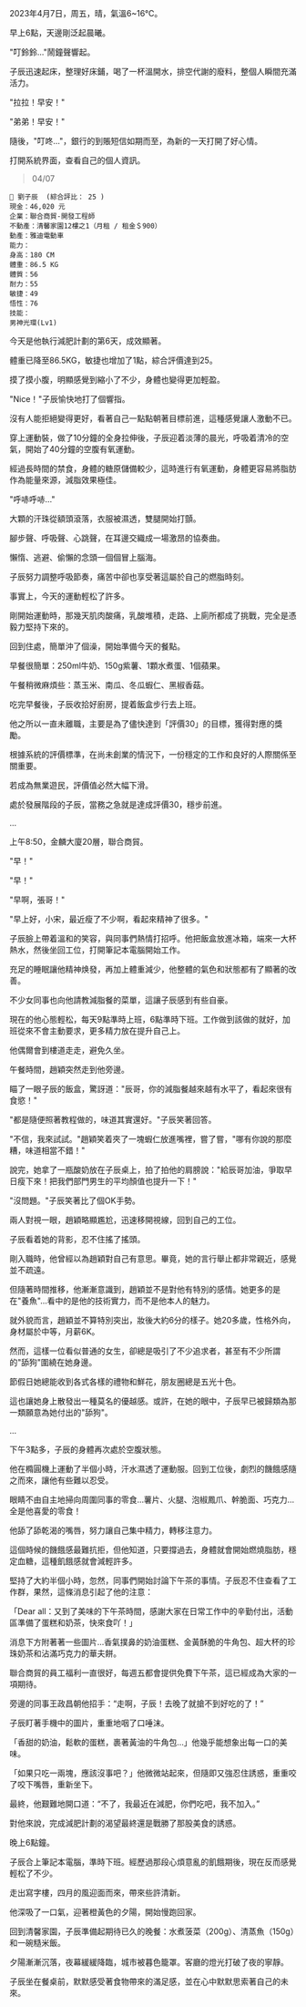2023年4月7日，周五，晴，氣溫6~16℃。

早上6點，天邊剛泛起晨曦。

"叮鈴鈴..."鬧鐘聲響起。

子辰迅速起床，整理好床鋪，喝了一杯溫開水，排空代謝的廢料，整個人瞬間充滿活力。

"拉拉！早安！"

"弟弟！早安！"

隨後，"叮咚..."，銀行的到賬短信如期而至，為新的一天打開了好心情。

打開系統界面，查看自己的個人資訊。

> 04/07  
```
📰 劉子辰  (綜合評比： 25 )  
現金：46,020 元  
企業：聯合商貿-開發工程師  
不動產：清馨家園12樓之1（月租 / 租金＄900）  
動產：雅迪電動車  
能力：  
身高：180 CM  
體重：86.5 KG  
體質：56  
耐力：55  
敏捷：49  
悟性：76  
技能：  
男神光環(Lv1)
```

今天是他執行減肥計劃的第6天，成效顯著。

體重已降至86.5KG，敏捷也增加了1點，綜合評價達到25。

摸了摸小腹，明顯感覺到縮小了不少，身體也變得更加輕盈。

"Nice！"子辰愉快地打了個響指。

沒有人能拒絕變得更好，看著自己一點點朝著目標前進，這種感覺讓人激動不已。

穿上運動裝，做了10分鐘的全身拉伸後，子辰迎着淡薄的晨光，呼吸着清冷的空氣，開始了40分鐘的空腹有氧運動。

經過長時間的禁食，身體的糖原儲備較少，這時進行有氧運動，身體更容易將脂肪作為能量來源，減脂效果極佳。

"呼哧呼哧..."

大顆的汗珠從額頭滾落，衣服被濕透，雙腿開始打顫。

腳步聲、呼吸聲、心跳聲，在耳邊交織成一場激昂的協奏曲。

懶惰、逃避、偷懶的念頭一個個冒上腦海。

子辰努力調整呼吸節奏，痛苦中卻也享受著這屬於自己的燃脂時刻。

事實上，今天的運動輕松了許多。

剛開始運動時，那幾天肌肉酸痛，乳酸堆積，走路、上廁所都成了挑戰，完全是憑毅力堅持下來的。

回到住處，簡單沖了個澡，開始準備今天的餐點。

早餐很簡單：250ml牛奶、150g紫薯、1顆水煮蛋、1個蘋果。

午餐稍微麻煩些：蒸玉米、南瓜、冬瓜蝦仁、黑椒香菇。

吃完早餐後，子辰收拾好廚房，提着飯盒步行去上班。

他之所以一直未離職，主要是為了儘快達到「評價30」的目標，獲得對應的獎勵。

根據系統的評價標準，在尚未創業的情況下，一份穩定的工作和良好的人際關係至關重要。

若成為無業遊民，評價值必然大幅下滑。

處於發展階段的子辰，當務之急就是達成評價30，穩步前進。

...

上午8:50，金麟大廈20層，聯合商貿。

"早！"

"早！"

"早啊，張哥！"

"早上好，小宋，最近瘦了不少啊，看起來精神了很多。"

子辰臉上帶着溫和的笑容，與同事們熱情打招呼。他把飯盒放進冰箱，端來一大杯熱水，然後坐回工位，打開筆記本電腦開始工作。

充足的睡眠讓他精神焕發，再加上體重減少，他整體的氣色和狀態都有了顯著的改善。

不少女同事也向他請教減脂餐的菜單，這讓子辰感到有些自豪。

現在的他心態輕松，每天9點準時上班，6點準時下班。工作做到該做的就好，加班從來不會主動要求，更多精力放在提升自己上。

他偶爾會到樓道走走，避免久坐。

午餐時間，趙穎突然走到他旁邊。

瞄了一眼子辰的飯盒，驚訝道："辰哥，你的減脂餐越來越有水平了，看起來很有食慾！"

"都是隨便照著教程做的，味道其實還好。"子辰笑著回答。

"不信，我來試試。"趙穎笑着夾了一塊蝦仁放進嘴裡，嘗了嘗，"哪有你說的那麼糟，味道相當不錯！"

說完，她拿了一瓶酸奶放在子辰桌上，拍了拍他的肩膀說："給辰哥加油，爭取早日瘦下來！把我們部門男生的平均顏值也提升一下！"

"沒問題。"子辰笑著比了個OK手勢。

兩人對視一眼，趙穎略顯尷尬，迅速移開視線，回到自己的工位。

子辰看着她的背影，忍不住搖了搖頭。

剛入職時，他曾經以為趙穎對自己有意思。畢竟，她的言行舉止都非常親近，感覺並不疏遠。

但隨著時間推移，他漸漸意識到，趙穎並不是對他有特別的感情。她更多的是在"養魚"...看中的是他的技術實力，而不是他本人的魅力。

就外貌而言，趙穎並不算特別突出，妝後大約6分的樣子。她20多歲，性格外向，身材屬於中等，月薪6K。

然而，這樣一位看似普通的女生，卻總是吸引了不少追求者，甚至有不少所謂的"舔狗"圍繞在她身邊。

節假日她總能收到各式各樣的禮物和鮮花，朋友圈總是五光十色。

這也讓她身上散發出一種莫名的優越感。或許，在她的眼中，子辰早已被歸類為那一類願意為她付出的"舔狗"。

...

下午3點多，子辰的身體再次處於空腹狀態。

他在橢圓機上運動了半個小時，汗水濕透了運動服。回到工位後，劇烈的饑餓感隨之而來，讓他有些難以忍受。

眼睛不由自主地掃向周圍同事的零食...薯片、火腿、泡椒鳳爪、幹脆面、巧克力…全是他喜愛的零食！

他舔了舔乾渴的嘴唇，努力讓自己集中精力，轉移注意力。

這個時候的饑餓感最難抗拒，但他知道，只要撐過去，身體就會開始燃燒脂肪，穩定血糖，這種飢餓感就會減輕許多。

堅持了大約半個小時，忽然，同事們開始討論下午茶的事情。子辰忍不住查看了工作群，果然，這條消息引起了他的注意：

「Dear all：又到了美味的下午茶時間，感謝大家在日常工作中的辛勤付出，活動區準備了蛋糕和奶茶，快來食吖！」

消息下方附著著一些圖片...香氣撲鼻的奶油蛋糕、金黃酥脆的牛角包、超大杯的珍珠奶茶和沾滿巧克力的華夫餅。

聯合商貿的員工福利一直很好，每週五都會提供免費下午茶，這已經成為大家的一項期待。

旁邊的同事王政昌朝他招手：“走啊，子辰！去晚了就搶不到好吃的了！”

子辰盯著手機中的圖片，重重地咽了口唾沫。

「香甜的奶油，鬆軟的蛋糕，裹著黃油的牛角包…」他幾乎能想象出每一口的美味。

「如果只吃一兩塊，應該沒事吧？」他微微站起來，但隨即又強忍住誘惑，重重咬了咬下嘴唇，重新坐下。

最終，他艱難地開口道：“不了，我最近在減肥，你們吃吧，我不加入。”

對他來說，完成減肥計劃的渴望最終還是戰勝了那股美食的誘惑。

晚上6點鐘。

子辰合上筆記本電腦，準時下班。經歷過那段心煩意亂的飢餓期後，現在反而感覺輕松了不少。

走出寫字樓，四月的風迎面而來，帶來些許清新。

他深吸了一口氣，迎著橙黃色的夕陽，開始慢跑回家。

回到清馨家園，子辰準備起期待已久的晚餐：水煮菠菜（200g）、清蒸魚（150g）和一碗糙米飯。

夕陽漸漸沉落，夜幕緩緩降臨，城市被暮色籠罩。客廳的燈光打破了夜的寧靜。

子辰坐在餐桌前，默默感受著食物帶來的滿足感，並在心中默默思索著自己的未來。